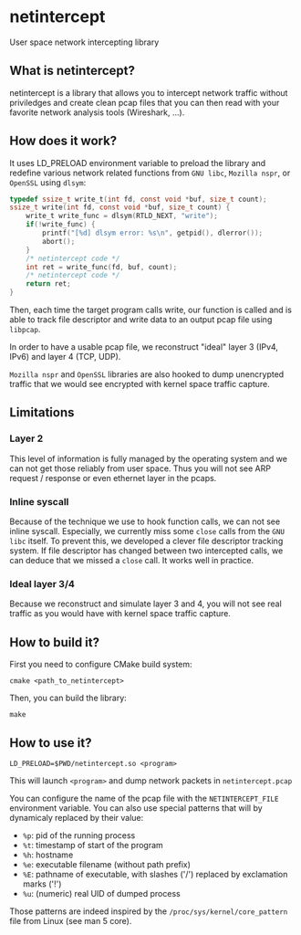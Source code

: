 # netintercept
User space network intercepting library

## What is netintercept?
netintercept is a library that allows you to intercept network traffic without priviledges and create clean pcap files that you can then read with your favorite network analysis tools (Wireshark, ...).

## How does it work?
It uses LD_PRELOAD environment variable to preload the library and redefine various network related functions from `GNU libc`, `Mozilla nspr`, or `OpenSSL` using `dlsym`:

```c
typedef ssize_t write_t(int fd, const void *buf, size_t count);
ssize_t write(int fd, const void *buf, size_t count) {
    write_t write_func = dlsym(RTLD_NEXT, "write");
    if(!write_func) {
        printf("[%d] dlsym error: %s\n", getpid(), dlerror());
        abort();
    }
    /* netintercept code */
    int ret = write_func(fd, buf, count);
    /* netintercept code */
    return ret;
}
```

Then, each time the target program calls write, our function is called and is able to track file descriptor and write data to an output pcap file using `libpcap`.

In order to have a usable pcap file, we reconstruct "ideal" layer 3 (IPv4, IPv6) and layer 4 (TCP, UDP).

`Mozilla nspr` and `OpenSSL` libraries are also hooked to dump unencrypted traffic that we would see encrypted with kernel space traffic capture.

## Limitations

### Layer 2

This level of information is fully managed by the operating system and we can not get those reliably from user space.
Thus you will not see ARP request / response or even ethernet layer in the pcaps.

### Inline syscall

Because of the technique we use to hook function calls, we can not see inline syscall. Especially, we currently miss some `close` calls from the `GNU libc` itself.
To prevent this, we developed a clever file descriptor tracking system. If file descriptor has changed between two intercepted calls, we can deduce that we missed a `close` call. It works well in practice.

### Ideal layer 3/4

Because we reconstruct and simulate layer 3 and 4, you will not see real traffic as you would have with kernel space traffic capture.

## How to build it?
First you need to configure CMake build system:

    cmake <path_to_netintercept>

Then, you can build the library:

    make

## How to use it?

    LD_PRELOAD=$PWD/netintercept.so <program>

This will launch `<program>` and dump network packets in `netintercept.pcap`

You can configure the name of the pcap file with the `NETINTERCEPT_FILE` environment variable. You can also use special patterns that will by dynamicaly replaced by their value:
* `%p`: pid of the running process
* `%t`: timestamp of start of the program
* `%h`: hostname
* `%e`: executable filename (without path prefix)
* `%E`: pathname of executable, with slashes ('/') replaced by exclamation marks ('!')
* `%u`: (numeric) real UID of dumped process

Those patterns are indeed inspired by the `/proc/sys/kernel/core_pattern` file from Linux (see man 5 core).
